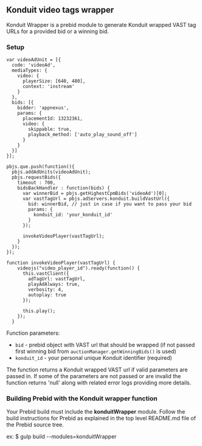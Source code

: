 ## Konduit video tags wrapper

Konduit Wrapper is a prebid module to generate Konduit wrapped VAST tag URLs for a provided bid or a winning bid.


### Setup

```
var videoAdUnit = [{
  code: 'videoAd',
  mediaTypes: {
    video: {
      playerSize: [640, 480],
      context: 'instream'
    }
  },
  bids: [{
    bidder: 'appnexus',
    params: {
      placementId: 13232361,
      video: {
        skippable: true,
        playback_method: ['auto_play_sound_off']
      }
    }
  }]
}];

pbjs.que.push(function(){
  pbjs.addAdUnits(videoAdUnit);
  pbjs.requestBids({
    timeout : 700,
    bidsBackHandler : function(bids) {
      var winnerBid = pbjs.getHighestCpmBids('videoAd')[0];
      var vastTagUrl = pbjs.adServers.konduit.buildVastUrl({
        bid: winnerBid, // just in case if you want to pass your bid
        params: {
          konduit_id: 'your_konduit_id'
        }
      });
        
      invokeVideoPlayer(vastTagUrl);
    }
  });
});

function invokeVideoPlayer(vastTagUrl) {
    videojs("video_player_id").ready(function() {
      this.vastClient({
        adTagUrl: vastTagUrl,
        playAdAlways: true,
        verbosity: 4,
        autoplay: true
      });

      this.play();
    });
  }
```

Function parameters:
* `bid` - prebid object with VAST url that should be wrapped (if not passed first winning bid from `auctionManager.getWinningBids()` is used)
* `konduit_id` - your personal unique Konduit identifier (required)

The function returns a Konduit wrapped VAST url if valid parameters are passed in. If some of the parameters are not passed or are invalid the function returns 'null' along with related error logs providing more details.


### Building Prebid with the Konduit wrapper function

Your Prebid build must include the **konduitWrapper** module. Follow the build instructions for Prebid as explained in the top level README.md file of the Prebid source tree.

ex: $ gulp build --modules=konduitWrapper

